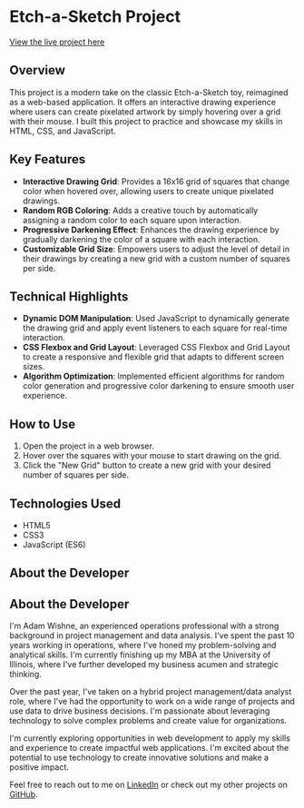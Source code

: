 # Etch-a-Sketch Project

[View the live project here](https://awishne.github.io/etch-a-sketch-project/)

## Overview
This project is a modern take on the classic Etch-a-Sketch toy, reimagined as a web-based application. It offers an interactive drawing experience where users can create pixelated artwork by simply hovering over a grid with their mouse. I built this project to practice and showcase my skills in HTML, CSS, and JavaScript.

## Key Features

- **Interactive Drawing Grid**: Provides a 16x16 grid of squares that change color when hovered over, allowing users to create unique pixelated drawings.
- **Random RGB Coloring**: Adds a creative touch by automatically assigning a random color to each square upon interaction.
- **Progressive Darkening Effect**: Enhances the drawing experience by gradually darkening the color of a square with each interaction.
- **Customizable Grid Size**: Empowers users to adjust the level of detail in their drawings by creating a new grid with a custom number of squares per side.

## Technical Highlights

- **Dynamic DOM Manipulation**: Used JavaScript to dynamically generate the drawing grid and apply event listeners to each square for real-time interaction.
- **CSS Flexbox and Grid Layout**: Leveraged CSS Flexbox and Grid Layout to create a responsive and flexible grid that adapts to different screen sizes.
- **Algorithm Optimization**: Implemented efficient algorithms for random color generation and progressive color darkening to ensure smooth user experience.

## How to Use

1. Open the project in a web browser.
2. Hover over the squares with your mouse to start drawing on the grid.
3. Click the "New Grid" button to create a new grid with your desired number of squares per side.

## Technologies Used

- HTML5
- CSS3
- JavaScript (ES6)

## About the Developer

## About the Developer

I'm Adam Wishne, an experienced operations professional with a strong background in project management and data analysis. I've spent the past 10 years working in operations, where I've honed my problem-solving and analytical skills. I'm currently finishing up my MBA at the University of Illinois, where I've further developed my business acumen and strategic thinking.

Over the past year, I've taken on a hybrid project management/data analyst role, where I've had the opportunity to work on a wide range of projects and use data to drive business decisions. I'm passionate about leveraging technology to solve complex problems and create value for organizations.

I'm currently exploring opportunities in web development to apply my skills and experience to create impactful web applications. I'm excited about the potential to use technology to create innovative solutions and make a positive impact.

Feel free to reach out to me on [LinkedIn](https://www.linkedin.com/in/adamwishne/) or check out my other projects on [GitHub](https://github.com/awishne/).

